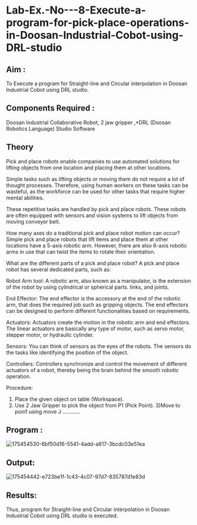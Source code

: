 # Lab-Ex.-No---8-Execute-a-program-for-pick-place-operations-in-Doosan-Industrial-Cobot-using-DRL-studio
## Aim : 
To Execute a program for Straight-line and Circular interpolation in Doosan Industrial Cobot using DRL studio.

## Components Required : 
Doosan Industrial Collaborative Robot, 2 jaw gripper ,*DRL (Doosan Robotics Language) Studio Software


## Theory 
Pick and place robots enable companies to use automated solutions for lifting objects from one location and placing them at other locations.

Simple tasks such as lifting objects or moving them do not require a lot of thought processes. Therefore, using human workers on these tasks can be wasteful, as the workforce can be used for other tasks that require higher mental abilities.

These repetitive tasks are handled by pick and place robots. These robots are often equipped with sensors and vision systems to lift objects from moving conveyor belt.

How many axes do a traditional pick and place robot motion can occur?
Simple pick and place robots that lift items and place them at other locations have a 5-axis robotic arm. However, there are also 6-axis robotic arms in use that can twist the items to rotate their orientation.

What are the different parts of a pick and place robot?
A pick and place robot has several dedicated parts, such as:

Robot Arm tool: A robotic arm, also known as a manipulator, is the extension of the robot by using cylindrical or spherical parts. links, and joints.

End Effector: The end effector is the accessory at the end of the robotic arm, that does the required job such as gripping objects. The end effectors can be designed to perform different functionalities based on requirements.

Actuators: Actuators create the motion in the robotic arm and end effectors. The linear actuators are basically any type of motor, such as servo motor, stepper motor, or hydraulic cylinder.

Sensors: You can think of sensors as the eyes of the robots. The sensors do the tasks like identifying the position of the object.

Controllers: Controllers synchronize and control the movement of different actuators of a robot, thereby being the brain behind the smooth robotic operation.



Procedure:

1) Place the given object on table (Workspace).
2) Use 2 Jaw Gripper to pick the object from P1 (Pick Point). 
3)Move to poin1 using move J
............

## Program :

![175454530-6bf50d16-5541-4add-a617-3bcdc03e51ea](https://user-images.githubusercontent.com/78891075/175455454-068818b8-d369-4a70-ba4c-69849153a667.jpg)

## Output:
![175454442-e723be1f-1c43-4c07-97d7-835787d1e83d](https://user-images.githubusercontent.com/78891075/175455486-992a27ee-fbd4-40a2-ac68-e3b1f45c6dce.jpg)




## Results: 

 Thus, program for Straight-line and Circular interpolation in Doosan Industrial Cobot using DRL studio is executed.



